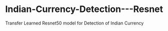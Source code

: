 # Indian-Currency-Detection---Resnet
Transfer Learned Resnet50 model for Detection of Indian Currency
